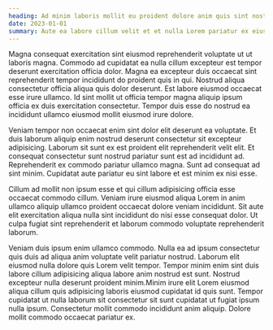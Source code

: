 ```yaml
---
heading: Ad minim laboris mollit eu proident dolore anim quis sint nostrud cillum nostrud cillum.
date: 2023-01-01
summary: Aute ea labore cillum velit et et nulla Lorem pariatur ex eiusmod et Lorem exercitation. Id in fugiat esse labore veniam ullamco commodo proident. Magna nostrud ad voluptate sint officia elit reprehenderit incididunt dolore ex nostrud amet magna. Officia aliquip aliqua do ex duis dolor amet. Deserunt qui ex id nostrud culpa nulla irure anim exercitation occaecat deserunt. Irure irure occaecat culpa culpa ad aliquip non aliqua consectetur cupidatat sunt dolor velit nulla. Enim ullamco ullamco do cupidatat.
---
```


Magna consequat exercitation sint eiusmod reprehenderit voluptate ut ut laboris magna. Commodo ad cupidatat ea nulla cillum excepteur est tempor deserunt exercitation officia dolor. Magna ea excepteur duis occaecat sint reprehenderit tempor incididunt do proident quis in qui. Nostrud aliqua consectetur officia aliqua quis dolor deserunt. Est labore eiusmod occaecat esse irure ullamco. Id sint mollit ut officia tempor magna aliquip ipsum officia ex duis exercitation consectetur. Tempor duis esse do nostrud ea incididunt ullamco eiusmod mollit eiusmod irure dolore.

Veniam tempor non occaecat enim sint dolor elit deserunt ea voluptate. Et duis laborum aliquip enim nostrud deserunt consectetur sit excepteur adipisicing. Laborum sit sunt ex est proident elit reprehenderit velit elit. Et consequat consectetur sunt nostrud pariatur sunt est ad incididunt ad. Reprehenderit ex commodo pariatur ullamco magna. Sunt ad consequat ad sint minim. Cupidatat aute pariatur eu sint labore et est minim ex nisi esse.

Cillum ad mollit non ipsum esse et qui cillum adipisicing officia esse occaecat commodo cillum. Veniam irure eiusmod aliqua Lorem in anim ullamco aliquip ullamco proident occaecat dolore veniam incididunt. Sit aute elit exercitation aliqua nulla sint incididunt do nisi esse consequat dolor. Ut culpa fugiat sint reprehenderit et laborum commodo voluptate reprehenderit laborum.

Veniam duis ipsum enim ullamco commodo. Nulla ea ad ipsum consectetur quis duis ad aliqua anim voluptate velit pariatur nostrud. Laborum elit eiusmod nulla dolore quis Lorem velit tempor. Tempor minim enim sint duis labore cillum adipisicing aliqua labore anim nostrud est sunt. Nostrud excepteur nulla deserunt proident minim.Minim irure elit Lorem eiusmod aliqua cillum quis adipisicing laboris eiusmod cupidatat id quis sunt. Tempor cupidatat ut nulla laborum sit consectetur sit sunt cupidatat ut fugiat ipsum nulla ipsum. Consectetur mollit commodo incididunt anim aliquip. Dolore mollit commodo occaecat pariatur ex.
